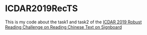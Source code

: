 # ICDAR2019RecTS
This is my code about the task1 and task2 of the [ICDAR 2019 Robust Reading Challenge on Reading Chinese Text on Signboard](http://rrc.cvc.uab.es/?ch=12 "悬停显示")
